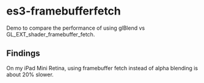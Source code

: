 es3-framebufferfetch
====================

Demo to compare the performance of using glBlend vs GL_EXT_shader_framebuffer_fetch.

## Findings
On my iPad Mini Retina, using framebuffer fetch instead of alpha blending is about 20% slower.
